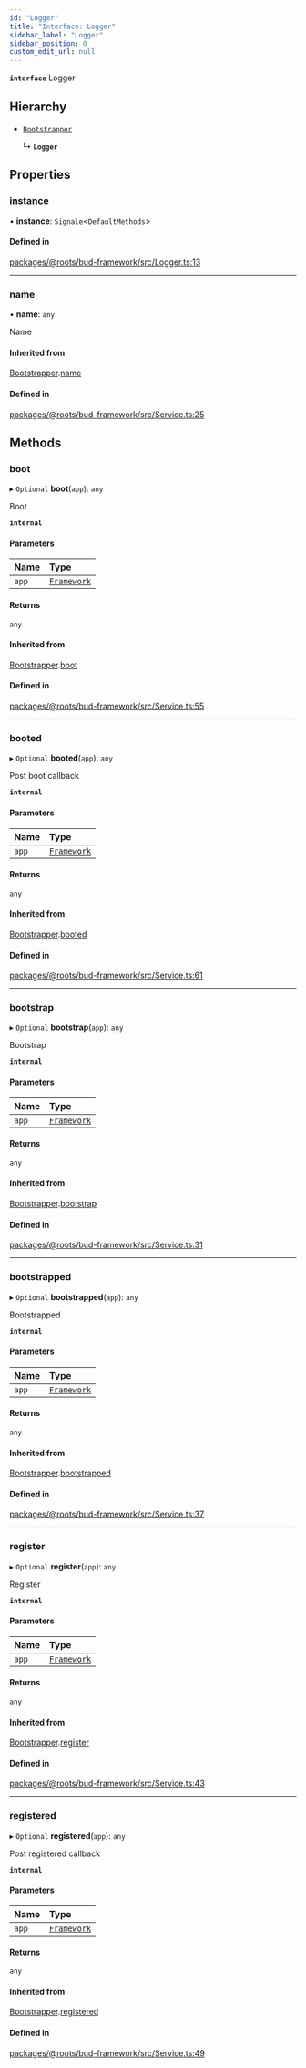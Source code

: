 ```yaml
---
id: "Logger"
title: "Interface: Logger"
sidebar_label: "Logger"
sidebar_position: 0
custom_edit_url: null
---
```


**`interface`** Logger

## Hierarchy

- [`Bootstrapper`](../classes/Bootstrapper.md)

  ↳ **`Logger`**

## Properties

### instance

• **instance**: `Signale`<`DefaultMethods`\>

#### Defined in

[packages/@roots/bud-framework/src/Logger.ts:13](https://github.com/roots/bud/blob/add6758eb/packages/@roots/bud-framework/src/Logger.ts#L13)

___

### name

• **name**: `any`

Name

#### Inherited from

[Bootstrapper](../classes/Bootstrapper.md).[name](../classes/Bootstrapper.md#name)

#### Defined in

[packages/@roots/bud-framework/src/Service.ts:25](https://github.com/roots/bud/blob/add6758eb/packages/@roots/bud-framework/src/Service.ts#L25)

## Methods

### boot

▸ `Optional` **boot**(`app`): `any`

Boot

**`internal`**

#### Parameters

| Name | Type |
| :------ | :------ |
| `app` | [`Framework`](../classes/Framework.md) |

#### Returns

`any`

#### Inherited from

[Bootstrapper](../classes/Bootstrapper.md).[boot](../classes/Bootstrapper.md#boot)

#### Defined in

[packages/@roots/bud-framework/src/Service.ts:55](https://github.com/roots/bud/blob/add6758eb/packages/@roots/bud-framework/src/Service.ts#L55)

___

### booted

▸ `Optional` **booted**(`app`): `any`

Post boot callback

**`internal`**

#### Parameters

| Name | Type |
| :------ | :------ |
| `app` | [`Framework`](../classes/Framework.md) |

#### Returns

`any`

#### Inherited from

[Bootstrapper](../classes/Bootstrapper.md).[booted](../classes/Bootstrapper.md#booted)

#### Defined in

[packages/@roots/bud-framework/src/Service.ts:61](https://github.com/roots/bud/blob/add6758eb/packages/@roots/bud-framework/src/Service.ts#L61)

___

### bootstrap

▸ `Optional` **bootstrap**(`app`): `any`

Bootstrap

**`internal`**

#### Parameters

| Name | Type |
| :------ | :------ |
| `app` | [`Framework`](../classes/Framework.md) |

#### Returns

`any`

#### Inherited from

[Bootstrapper](../classes/Bootstrapper.md).[bootstrap](../classes/Bootstrapper.md#bootstrap)

#### Defined in

[packages/@roots/bud-framework/src/Service.ts:31](https://github.com/roots/bud/blob/add6758eb/packages/@roots/bud-framework/src/Service.ts#L31)

___

### bootstrapped

▸ `Optional` **bootstrapped**(`app`): `any`

Bootstrapped

**`internal`**

#### Parameters

| Name | Type |
| :------ | :------ |
| `app` | [`Framework`](../classes/Framework.md) |

#### Returns

`any`

#### Inherited from

[Bootstrapper](../classes/Bootstrapper.md).[bootstrapped](../classes/Bootstrapper.md#bootstrapped)

#### Defined in

[packages/@roots/bud-framework/src/Service.ts:37](https://github.com/roots/bud/blob/add6758eb/packages/@roots/bud-framework/src/Service.ts#L37)

___

### register

▸ `Optional` **register**(`app`): `any`

Register

**`internal`**

#### Parameters

| Name | Type |
| :------ | :------ |
| `app` | [`Framework`](../classes/Framework.md) |

#### Returns

`any`

#### Inherited from

[Bootstrapper](../classes/Bootstrapper.md).[register](../classes/Bootstrapper.md#register)

#### Defined in

[packages/@roots/bud-framework/src/Service.ts:43](https://github.com/roots/bud/blob/add6758eb/packages/@roots/bud-framework/src/Service.ts#L43)

___

### registered

▸ `Optional` **registered**(`app`): `any`

Post registered callback

**`internal`**

#### Parameters

| Name | Type |
| :------ | :------ |
| `app` | [`Framework`](../classes/Framework.md) |

#### Returns

`any`

#### Inherited from

[Bootstrapper](../classes/Bootstrapper.md).[registered](../classes/Bootstrapper.md#registered)

#### Defined in

[packages/@roots/bud-framework/src/Service.ts:49](https://github.com/roots/bud/blob/add6758eb/packages/@roots/bud-framework/src/Service.ts#L49)
